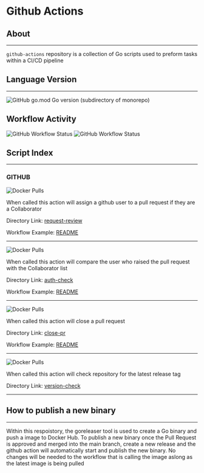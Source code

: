 # Github Actions

## About
--- 
`github-actions` repository is a collection of Go scripts used to preform tasks within a CI/CD pipeline 

## Language Version
---
![GitHub go.mod Go version (subdirectory of monorepo)](https://img.shields.io/github/go-mod/go-version/jackstockley89/github-actions?filename=go.mod&style=for-the-badge)


## Workflow Activity
![GitHub Workflow Status](https://img.shields.io/github/actions/workflow/status/jackstockley89/github-actions/go-releaser.yaml?label=Release%20Build&style=for-the-badge)
![GitHub Workflow Status](https://img.shields.io/github/actions/workflow/status/jackstockley89/github-actions/nightly-build.yaml?label=Nightly%20Build&style=for-the-badge)


## Script Index
--- 

### GITHUB

![Docker Pulls](https://img.shields.io/docker/pulls/jackstock8904/request-review?label=request-review%20docker%20pulls%20&style=for-the-badge)

When called this action will assign a github user to a pull request if they are a Collaborator

Directory Link: [request-review](ttps://github.com/jackstockley89/github-actions/github/tree/main/request-review)

Workflow Example: [README](ttps://github.com/jackstockley89/github-actions/github/tree/main/request-review/README.md)

---
![Docker Pulls](https://img.shields.io/docker/pulls/jackstock8904/auth-check?label=auth-check%20docker%20pulls%20&style=for-the-badge)

When called this action will compare the user who raised the pull request with the Collaborator list

Directory Link: [auth-check](ttps://github.com/jackstockley89/github-actions/github/tree/main/auth-check)

Workflow Example: [README](ttps://github.com/jackstockley89/github-actions/github/tree/main/auth-check/README.md)

---
![Docker Pulls](https://img.shields.io/docker/pulls/jackstock8904/close-pr?label=close-pr%20docker%20pulls%20&style=for-the-badge)

When called this action will close a pull request 

Directory Link: [close-pr](ttps://github.com/jackstockley89/github-actions/github/tree/main/close-pr)

Workflow Example: [README](ttps://github.com/jackstockley89/github-actions/github/tree/main/close-pr/README.md)

---
![Docker Pulls](https://img.shields.io/docker/pulls/jackstock8904/version-check?label=version-check%20docker%20pulls&style=for-the-badge)

When called this action will check repository for the latest release tag

Directory Link: [version-check](ttps://github.com/jackstockley89/github-actions/github/tree/main/version-check)

---

## How to publish a new binary
---
Within this respoistory, the goreleaser tool is used to create a Go binary and push a image to Docker Hub. To publish a new binary once the Pull Request is approved and merged into the main branch, create a new release and the github action will automatically start and publish the new binary. No changes will be needed to the workflow that is calling the image aslong as the latest image is being pulled